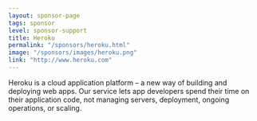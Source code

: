 ```yaml
---
layout: sponsor-page
tags: sponsor
level: sponsor-support
title: Heroku
permalink: "/sponsors/heroku.html"
image: "/sponsors/images/heroku.png"
link: "http://www.heroku.com"
---
```


Heroku is a cloud application platform – a new way of building and deploying web apps. Our service lets app developers spend their time on their application code, not managing servers, deployment, ongoing operations, or scaling.
